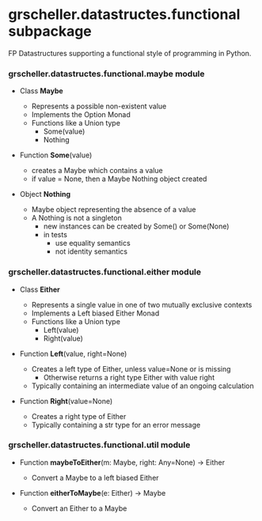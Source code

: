 # grscheller.datastructes.functional subpackage

FP Datastructures supporting a functional style of programming in Python.

### grscheller.datastructes.functional.maybe module

* Class **Maybe**
  * Represents a possible non-existent value
  * Implements the Option Monad
  * Functions like a Union type
    * Some(value)
    * Nothing

* Function **Some**(value)
  * creates a Maybe which contains a value
  * if value = None, then a Maybe Nothing object created

* Object **Nothing**
  * Maybe object representing the absence of a value
  * A Nothing is not a singleton
    * new instances can be created by Some() or Some(None)
    * in tests
      * use equality semantics
      * not identity semantics

### grscheller.datastructes.functional.either module

* Class **Either**
  * Represents a single value in one of two mutually exclusive contexts
  * Implements a Left biased Either Monad
  * Functions like a Union type
    * Left(value)
    * Right(value)

* Function **Left**(value, right=None)
  * Creates a left type of Either, unless value=None or is missing
    * Otherwise returns a right type Either with value right
  * Typically containing an intermediate value of an ongoing calculation

* Function **Right**(value=None)
  * Creates a right type of Either
  * Typically containing a str type for an error message

### grscheller.datastructes.functional.util module

* Function **maybeToEither**(m: Maybe, right: Any=None) -> Either
  * Convert a Maybe to a left biased Either

* Function **eitherToMaybe**(e: Either) -> Maybe
  * Convert an Either to a Maybe
